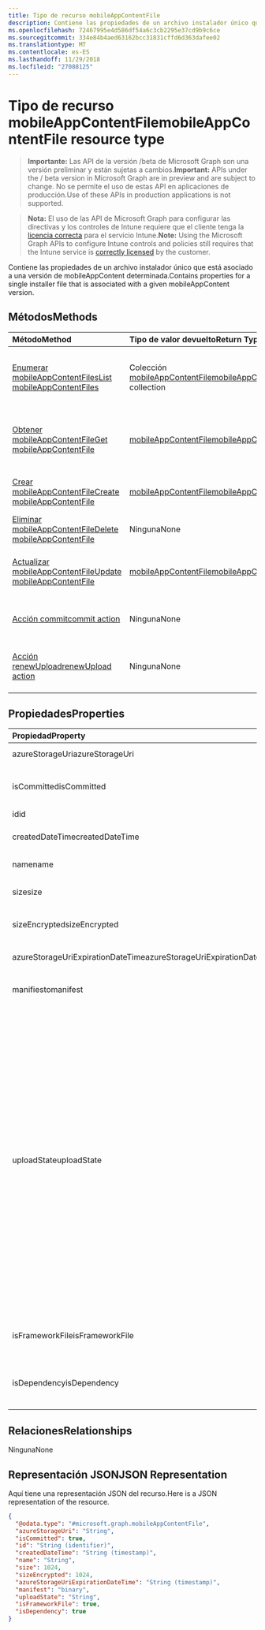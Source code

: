 ```yaml
---
title: Tipo de recurso mobileAppContentFile
description: Contiene las propiedades de un archivo instalador único que está asociado a una versión de mobileAppContent determinada.
ms.openlocfilehash: 72467995e4d586df54a6c3cb2295e37cd9b9c6ce
ms.sourcegitcommit: 334e84b4aed63162bcc31831cffd6d363dafee02
ms.translationtype: MT
ms.contentlocale: es-ES
ms.lasthandoff: 11/29/2018
ms.locfileid: "27088125"
---
```

# <a name="mobileappcontentfile-resource-type"></a><span data-ttu-id="4a47c-103">Tipo de recurso mobileAppContentFile</span><span class="sxs-lookup"><span data-stu-id="4a47c-103">mobileAppContentFile resource type</span></span>

> <span data-ttu-id="4a47c-104">**Importante:** Las API de la versión /beta de Microsoft Graph son una versión preliminar y están sujetas a cambios.</span><span class="sxs-lookup"><span data-stu-id="4a47c-104">**Important:** APIs under the / beta version in Microsoft Graph are in preview and are subject to change.</span></span> <span data-ttu-id="4a47c-105">No se permite el uso de estas API en aplicaciones de producción.</span><span class="sxs-lookup"><span data-stu-id="4a47c-105">Use of these APIs in production applications is not supported.</span></span>

> <span data-ttu-id="4a47c-106">**Nota:** El uso de las API de Microsoft Graph para configurar las directivas y los controles de Intune requiere que el cliente tenga la [licencia correcta](https://go.microsoft.com/fwlink/?linkid=839381) para el servicio Intune.</span><span class="sxs-lookup"><span data-stu-id="4a47c-106">**Note:** Using the Microsoft Graph APIs to configure Intune controls and policies still requires that the Intune service is [correctly licensed](https://go.microsoft.com/fwlink/?linkid=839381) by the customer.</span></span>

<span data-ttu-id="4a47c-107">Contiene las propiedades de un archivo instalador único que está asociado a una versión de mobileAppContent determinada.</span><span class="sxs-lookup"><span data-stu-id="4a47c-107">Contains properties for a single installer file that is associated with a given mobileAppContent version.</span></span>
## <a name="methods"></a><span data-ttu-id="4a47c-108">Métodos</span><span class="sxs-lookup"><span data-stu-id="4a47c-108">Methods</span></span>
|<span data-ttu-id="4a47c-109">Método</span><span class="sxs-lookup"><span data-stu-id="4a47c-109">Method</span></span>|<span data-ttu-id="4a47c-110">Tipo de valor devuelto</span><span class="sxs-lookup"><span data-stu-id="4a47c-110">Return Type</span></span>|<span data-ttu-id="4a47c-111">Descripción</span><span class="sxs-lookup"><span data-stu-id="4a47c-111">Description</span></span>|
|:---|:---|:---|
|[<span data-ttu-id="4a47c-112">Enumerar mobileAppContentFiles</span><span class="sxs-lookup"><span data-stu-id="4a47c-112">List mobileAppContentFiles</span></span>](../api/intune-apps-mobileappcontentfile-list.md)|<span data-ttu-id="4a47c-113">Colección [mobileAppContentFile](../resources/intune-apps-mobileappcontentfile.md)</span><span class="sxs-lookup"><span data-stu-id="4a47c-113">[mobileAppContentFile](../resources/intune-apps-mobileappcontentfile.md) collection</span></span>|<span data-ttu-id="4a47c-114">Enumere las propiedades y las relaciones de los objetos [mobileAppContentFile](../resources/intune-apps-mobileappcontentfile.md).</span><span class="sxs-lookup"><span data-stu-id="4a47c-114">List properties and relationships of the [mobileAppContentFile](../resources/intune-apps-mobileappcontentfile.md) objects.</span></span>|
|[<span data-ttu-id="4a47c-115">Obtener mobileAppContentFile</span><span class="sxs-lookup"><span data-stu-id="4a47c-115">Get mobileAppContentFile</span></span>](../api/intune-apps-mobileappcontentfile-get.md)|[<span data-ttu-id="4a47c-116">mobileAppContentFile</span><span class="sxs-lookup"><span data-stu-id="4a47c-116">mobileAppContentFile</span></span>](../resources/intune-apps-mobileappcontentfile.md)|<span data-ttu-id="4a47c-117">Lea las propiedades y las relaciones del objeto [mobileAppContentFile](../resources/intune-apps-mobileappcontentfile.md).</span><span class="sxs-lookup"><span data-stu-id="4a47c-117">Read properties and relationships of the [mobileAppContentFile](../resources/intune-apps-mobileappcontentfile.md) object.</span></span>|
|[<span data-ttu-id="4a47c-118">Crear mobileAppContentFile</span><span class="sxs-lookup"><span data-stu-id="4a47c-118">Create mobileAppContentFile</span></span>](../api/intune-apps-mobileappcontentfile-create.md)|[<span data-ttu-id="4a47c-119">mobileAppContentFile</span><span class="sxs-lookup"><span data-stu-id="4a47c-119">mobileAppContentFile</span></span>](../resources/intune-apps-mobileappcontentfile.md)|<span data-ttu-id="4a47c-120">Cree un objeto [mobileAppContentFile](../resources/intune-apps-mobileappcontentfile.md).</span><span class="sxs-lookup"><span data-stu-id="4a47c-120">Create a new [mobileAppContentFile](../resources/intune-apps-mobileappcontentfile.md) object.</span></span>|
|[<span data-ttu-id="4a47c-121">Eliminar mobileAppContentFile</span><span class="sxs-lookup"><span data-stu-id="4a47c-121">Delete mobileAppContentFile</span></span>](../api/intune-apps-mobileappcontentfile-delete.md)|<span data-ttu-id="4a47c-122">Ninguna</span><span class="sxs-lookup"><span data-stu-id="4a47c-122">None</span></span>|<span data-ttu-id="4a47c-123">Elimina un [mobileAppContentFile](../resources/intune-apps-mobileappcontentfile.md).</span><span class="sxs-lookup"><span data-stu-id="4a47c-123">Deletes a [mobileAppContentFile](../resources/intune-apps-mobileappcontentfile.md).</span></span>|
|[<span data-ttu-id="4a47c-124">Actualizar mobileAppContentFile</span><span class="sxs-lookup"><span data-stu-id="4a47c-124">Update mobileAppContentFile</span></span>](../api/intune-apps-mobileappcontentfile-update.md)|[<span data-ttu-id="4a47c-125">mobileAppContentFile</span><span class="sxs-lookup"><span data-stu-id="4a47c-125">mobileAppContentFile</span></span>](../resources/intune-apps-mobileappcontentfile.md)|<span data-ttu-id="4a47c-126">Actualice las propiedades de un objeto [mobileAppContentFile](../resources/intune-apps-mobileappcontentfile.md).</span><span class="sxs-lookup"><span data-stu-id="4a47c-126">Update the properties of a [mobileAppContentFile](../resources/intune-apps-mobileappcontentfile.md) object.</span></span>|
|[<span data-ttu-id="4a47c-127">Acción commit</span><span class="sxs-lookup"><span data-stu-id="4a47c-127">commit action</span></span>](../api/intune-apps-mobileappcontentfile-commit.md)|<span data-ttu-id="4a47c-128">Ninguna</span><span class="sxs-lookup"><span data-stu-id="4a47c-128">None</span></span>|<span data-ttu-id="4a47c-129">Confirma un archivo de una aplicación determinada.</span><span class="sxs-lookup"><span data-stu-id="4a47c-129">Commits a file of a given app.</span></span>|
|[<span data-ttu-id="4a47c-130">Acción renewUpload</span><span class="sxs-lookup"><span data-stu-id="4a47c-130">renewUpload action</span></span>](../api/intune-apps-mobileappcontentfile-renewupload.md)|<span data-ttu-id="4a47c-131">Ninguna</span><span class="sxs-lookup"><span data-stu-id="4a47c-131">None</span></span>|<span data-ttu-id="4a47c-132">Renueva el URI de SAS para una carga de un archivo de la aplicación.</span><span class="sxs-lookup"><span data-stu-id="4a47c-132">Renews the SAS URI for an application file upload.</span></span>|

## <a name="properties"></a><span data-ttu-id="4a47c-133">Propiedades</span><span class="sxs-lookup"><span data-stu-id="4a47c-133">Properties</span></span>
|<span data-ttu-id="4a47c-134">Propiedad</span><span class="sxs-lookup"><span data-stu-id="4a47c-134">Property</span></span>|<span data-ttu-id="4a47c-135">Tipo</span><span class="sxs-lookup"><span data-stu-id="4a47c-135">Type</span></span>|<span data-ttu-id="4a47c-136">Descripción</span><span class="sxs-lookup"><span data-stu-id="4a47c-136">Description</span></span>|
|:---|:---|:---|
|<span data-ttu-id="4a47c-137">azureStorageUri</span><span class="sxs-lookup"><span data-stu-id="4a47c-137">azureStorageUri</span></span>|<span data-ttu-id="4a47c-138">String</span><span class="sxs-lookup"><span data-stu-id="4a47c-138">String</span></span>|<span data-ttu-id="4a47c-139">El URI de Azure Storage.</span><span class="sxs-lookup"><span data-stu-id="4a47c-139">The Azure Storage URI.</span></span>|
|<span data-ttu-id="4a47c-140">isCommitted</span><span class="sxs-lookup"><span data-stu-id="4a47c-140">isCommitted</span></span>|<span data-ttu-id="4a47c-141">Booleano</span><span class="sxs-lookup"><span data-stu-id="4a47c-141">Boolean</span></span>|<span data-ttu-id="4a47c-142">Un valor que indica si el archivo está confirmado.</span><span class="sxs-lookup"><span data-stu-id="4a47c-142">A value indicating whether the file is committed.</span></span>|
|<span data-ttu-id="4a47c-143">id</span><span class="sxs-lookup"><span data-stu-id="4a47c-143">id</span></span>|<span data-ttu-id="4a47c-144">String</span><span class="sxs-lookup"><span data-stu-id="4a47c-144">String</span></span>|<span data-ttu-id="4a47c-145">El Id. de archivo.</span><span class="sxs-lookup"><span data-stu-id="4a47c-145">The File Id.</span></span>|
|<span data-ttu-id="4a47c-146">createdDateTime</span><span class="sxs-lookup"><span data-stu-id="4a47c-146">createdDateTime</span></span>|<span data-ttu-id="4a47c-147">DateTimeOffset</span><span class="sxs-lookup"><span data-stu-id="4a47c-147">DateTimeOffset</span></span>|<span data-ttu-id="4a47c-148">La hora en que se ha creado el archivo.</span><span class="sxs-lookup"><span data-stu-id="4a47c-148">The time the file was created.</span></span>|
|<span data-ttu-id="4a47c-149">name</span><span class="sxs-lookup"><span data-stu-id="4a47c-149">name</span></span>|<span data-ttu-id="4a47c-150">String</span><span class="sxs-lookup"><span data-stu-id="4a47c-150">String</span></span>|<span data-ttu-id="4a47c-151">El nombre del archivo.</span><span class="sxs-lookup"><span data-stu-id="4a47c-151">the file name.</span></span>|
|<span data-ttu-id="4a47c-152">size</span><span class="sxs-lookup"><span data-stu-id="4a47c-152">size</span></span>|<span data-ttu-id="4a47c-153">Int64</span><span class="sxs-lookup"><span data-stu-id="4a47c-153">Int64</span></span>|<span data-ttu-id="4a47c-154">El tamaño del archivo antes del cifrado.</span><span class="sxs-lookup"><span data-stu-id="4a47c-154">The size of the file prior to encryption.</span></span>|
|<span data-ttu-id="4a47c-155">sizeEncrypted</span><span class="sxs-lookup"><span data-stu-id="4a47c-155">sizeEncrypted</span></span>|<span data-ttu-id="4a47c-156">Int64</span><span class="sxs-lookup"><span data-stu-id="4a47c-156">Int64</span></span>|<span data-ttu-id="4a47c-157">El tamaño del archivo después del cifrado.</span><span class="sxs-lookup"><span data-stu-id="4a47c-157">The size of the file after encryption.</span></span>|
|<span data-ttu-id="4a47c-158">azureStorageUriExpirationDateTime</span><span class="sxs-lookup"><span data-stu-id="4a47c-158">azureStorageUriExpirationDateTime</span></span>|<span data-ttu-id="4a47c-159">DateTimeOffset</span><span class="sxs-lookup"><span data-stu-id="4a47c-159">DateTimeOffset</span></span>|<span data-ttu-id="4a47c-160">La hora en que expira el URI de Azure Storage.</span><span class="sxs-lookup"><span data-stu-id="4a47c-160">The time the Azure storage Uri expires.</span></span>|
|<span data-ttu-id="4a47c-161">manifiesto</span><span class="sxs-lookup"><span data-stu-id="4a47c-161">manifest</span></span>|<span data-ttu-id="4a47c-162">Binario</span><span class="sxs-lookup"><span data-stu-id="4a47c-162">Binary</span></span>|<span data-ttu-id="4a47c-163">La información del manifiesto.</span><span class="sxs-lookup"><span data-stu-id="4a47c-163">The manifest information.</span></span>|
|<span data-ttu-id="4a47c-164">uploadState</span><span class="sxs-lookup"><span data-stu-id="4a47c-164">uploadState</span></span>|[<span data-ttu-id="4a47c-165">mobileAppContentFileUploadState</span><span class="sxs-lookup"><span data-stu-id="4a47c-165">mobileAppContentFileUploadState</span></span>](../resources/intune-apps-mobileappcontentfileuploadstate.md)|<span data-ttu-id="4a47c-166">El estado de la solicitud de carga actual.</span><span class="sxs-lookup"><span data-stu-id="4a47c-166">The state of the current upload request.</span></span> <span data-ttu-id="4a47c-167">Los valores posibles son: `success`, `transientError`, `error`, `unknown`, `azureStorageUriRequestSuccess`, `azureStorageUriRequestPending`, `azureStorageUriRequestFailed`, `azureStorageUriRequestTimedOut`, `azureStorageUriRenewalSuccess`, `azureStorageUriRenewalPending`, `azureStorageUriRenewalFailed`, `azureStorageUriRenewalTimedOut`, `commitFileSuccess`, `commitFilePending`, `commitFileFailed` y `commitFileTimedOut`.</span><span class="sxs-lookup"><span data-stu-id="4a47c-167">Possible values are: `success`, `transientError`, `error`, `unknown`, `azureStorageUriRequestSuccess`, `azureStorageUriRequestPending`, `azureStorageUriRequestFailed`, `azureStorageUriRequestTimedOut`, `azureStorageUriRenewalSuccess`, `azureStorageUriRenewalPending`, `azureStorageUriRenewalFailed`, `azureStorageUriRenewalTimedOut`, `commitFileSuccess`, `commitFilePending`, `commitFileFailed`, `commitFileTimedOut`.</span></span>|
|<span data-ttu-id="4a47c-168">isFrameworkFile</span><span class="sxs-lookup"><span data-stu-id="4a47c-168">isFrameworkFile</span></span>|<span data-ttu-id="4a47c-169">Booleano</span><span class="sxs-lookup"><span data-stu-id="4a47c-169">Boolean</span></span>|<span data-ttu-id="4a47c-170">Un valor que indica si el archivo es un archivo de framework.</span><span class="sxs-lookup"><span data-stu-id="4a47c-170">A value indicating whether the file is a framework file.</span></span>|
|<span data-ttu-id="4a47c-171">isDependency</span><span class="sxs-lookup"><span data-stu-id="4a47c-171">isDependency</span></span>|<span data-ttu-id="4a47c-172">Booleano</span><span class="sxs-lookup"><span data-stu-id="4a47c-172">Boolean</span></span>|<span data-ttu-id="4a47c-173">Si el archivo de contenido es una dependencia para el archivo de contenido principal.</span><span class="sxs-lookup"><span data-stu-id="4a47c-173">Whether the content file is a dependency for the main content file.</span></span>|

## <a name="relationships"></a><span data-ttu-id="4a47c-174">Relaciones</span><span class="sxs-lookup"><span data-stu-id="4a47c-174">Relationships</span></span>
<span data-ttu-id="4a47c-175">Ninguna</span><span class="sxs-lookup"><span data-stu-id="4a47c-175">None</span></span>
## <a name="json-representation"></a><span data-ttu-id="4a47c-176">Representación JSON</span><span class="sxs-lookup"><span data-stu-id="4a47c-176">JSON Representation</span></span>
<span data-ttu-id="4a47c-177">Aquí tiene una representación JSON del recurso.</span><span class="sxs-lookup"><span data-stu-id="4a47c-177">Here is a JSON representation of the resource.</span></span>
<!-- {
  "blockType": "resource",
  "keyProperty": "id",
  "@odata.type": "microsoft.graph.mobileAppContentFile"
}
-->
``` json
{
  "@odata.type": "#microsoft.graph.mobileAppContentFile",
  "azureStorageUri": "String",
  "isCommitted": true,
  "id": "String (identifier)",
  "createdDateTime": "String (timestamp)",
  "name": "String",
  "size": 1024,
  "sizeEncrypted": 1024,
  "azureStorageUriExpirationDateTime": "String (timestamp)",
  "manifest": "binary",
  "uploadState": "String",
  "isFrameworkFile": true,
  "isDependency": true
}
```





